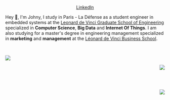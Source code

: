 <p align="center">
  <a href="https://www.linkedin.com/in/johny-lin/">LinkedIn</a> 
</p>

Hey 👋, I'm Johny, I study in Paris - La Défense as a student engineer in embedded systems at the [Leonard de Vinci Graduate School of Engineering](https://www.esilv.fr/en/) specialized in **Computer Science**, **Big Data** and **Internet Of Things**.
I am also studying for a master's degree in engineering management specialized in **marketing** and **management** at the [Léonard de Vinci Business School](https://www.emlv.fr/en/).



<b/>

<br>
<p align="left">
  <img src="https://github-readme-stats.vercel.app/api?username=JohnyLn&theme=nord&show_icons=true&count_private=true">
</p>
<p align="right">
  <img src="https://github-readme-stats.vercel.app/api/wakatime?username=JohnyLn">
</p>
<br/>

<br/>
<p align="right">
  <img src="https://github-readme-stats.vercel.app/api/top-langs/?username=JohnyLn&langs_count=4">
</p>
<br/>
